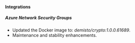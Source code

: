 
#### Integrations

##### Azure Network Security Groups
- Updated the Docker image to: *demisto/crypto:1.0.0.61689*.
- Maintenance and stability enhancements.
